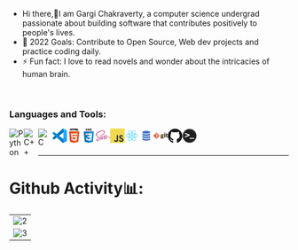 - Hi there,👋I am Gargi Chakraverty, a computer science undergrad passionate about building software that contributes positively to people's lives.
- 🥅 2022 Goals: Contribute to Open Source, Web dev projects and practice coding daily.
- ⚡ Fun fact: I love to read novels and wonder about the intricacies of human brain.



<br />

### Languages and Tools:
<img align="left" alt="Python" width="26px" src="https://img.icons8.com/color/50/000000/python.png" />
<img align="left" alt="C++" width="26px" src="https://img.icons8.com/ios-filled/50/000000/c-plus-plus-logo.png"/>
<img align="left" alt="C" width="26px"  src="https://img.icons8.com/color/50/000000/c-programming.png" />
<img align="left" alt="Visual Studio Code" width="26px" src="https://raw.githubusercontent.com/github/explore/80688e429a7d4ef2fca1e82350fe8e3517d3494d/topics/visual-studio-code/visual-studio-code.png" />
<img align="left" alt="HTML5" width="26px" src="https://raw.githubusercontent.com/github/explore/80688e429a7d4ef2fca1e82350fe8e3517d3494d/topics/html/html.png" />
<img align="left" alt="CSS3" width="26px" src="https://raw.githubusercontent.com/github/explore/80688e429a7d4ef2fca1e82350fe8e3517d3494d/topics/css/css.png" />
<img align="left" alt="Sass" width="26px" src="https://raw.githubusercontent.com/github/explore/80688e429a7d4ef2fca1e82350fe8e3517d3494d/topics/sass/sass.png" />
<img align="left" alt="JavaScript" width="26px" src="https://raw.githubusercontent.com/github/explore/80688e429a7d4ef2fca1e82350fe8e3517d3494d/topics/javascript/javascript.png" />
<img align="left" alt="React" width="26px" src="https://raw.githubusercontent.com/github/explore/80688e429a7d4ef2fca1e82350fe8e3517d3494d/topics/react/react.png" />
<img align="left" alt="SQL" width="26px" src="https://raw.githubusercontent.com/github/explore/80688e429a7d4ef2fca1e82350fe8e3517d3494d/topics/sql/sql.png" />
<img align="left" alt="Git" width="26px" src="https://raw.githubusercontent.com/github/explore/80688e429a7d4ef2fca1e82350fe8e3517d3494d/topics/git/git.png" />
<img align="left" alt="GitHub" width="26px" src="https://raw.githubusercontent.com/github/explore/78df643247d429f6cc873026c0622819ad797942/topics/github/github.png" />
<img align="left" alt="Terminal" width="26px" src="https://raw.githubusercontent.com/github/explore/80688e429a7d4ef2fca1e82350fe8e3517d3494d/topics/terminal/terminal.png" />




<br />
<br />

---




# Github Activity📊:

<table>
  <tr>
    <td><img src="https://github-readme-stats.vercel.app/api/top-langs/?username=GargiChakraverty&theme=radical&layout=compact&hide=Jupyter%20Notebook"  display=block width=100% height=auto  alt="2" ></td>
  </tr>
  <tr>
      <td><img src="https://github-readme-streak-stats.herokuapp.com/?user=GargiChakraverty&theme=tokyonight"  display=block width=100% height=auto alt="3" ></td>
    
  
  </tr>
</table>



